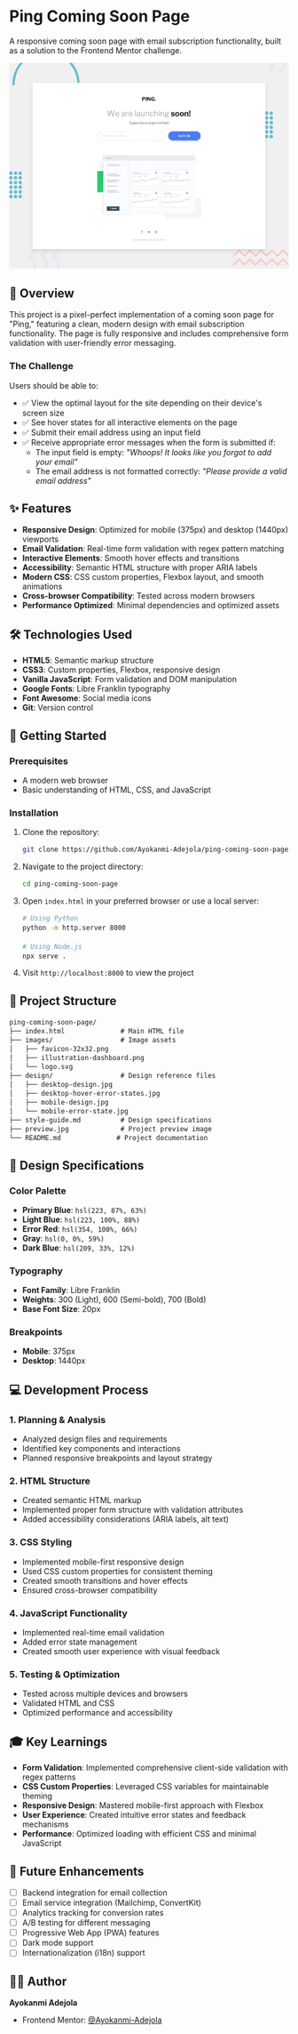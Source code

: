# Ping Coming Soon Page

A responsive coming soon page with email subscription functionality, built as a solution to the Frontend Mentor challenge.

![Design preview for the Ping coming soon page](preview.jpg)



## 🎯 Overview

This project is a pixel-perfect implementation of a coming soon page for "Ping," featuring a clean, modern design with email subscription functionality. The page is fully responsive and includes comprehensive form validation with user-friendly error messaging.

### The Challenge

Users should be able to:

- ✅ View the optimal layout for the site depending on their device's screen size
- ✅ See hover states for all interactive elements on the page
- ✅ Submit their email address using an input field
- ✅ Receive appropriate error messages when the form is submitted if:
  - The input field is empty: *"Whoops! It looks like you forgot to add your email"*
  - The email address is not formatted correctly: *"Please provide a valid email address"*

## ✨ Features

- **Responsive Design**: Optimized for mobile (375px) and desktop (1440px) viewports
- **Email Validation**: Real-time form validation with regex pattern matching
- **Interactive Elements**: Smooth hover effects and transitions
- **Accessibility**: Semantic HTML structure with proper ARIA labels
- **Modern CSS**: CSS custom properties, Flexbox layout, and smooth animations
- **Cross-browser Compatibility**: Tested across modern browsers
- **Performance Optimized**: Minimal dependencies and optimized assets

## 🛠 Technologies Used

- **HTML5**: Semantic markup structure
- **CSS3**: Custom properties, Flexbox, responsive design
- **Vanilla JavaScript**: Form validation and DOM manipulation
- **Google Fonts**: Libre Franklin typography
- **Font Awesome**: Social media icons
- **Git**: Version control

## 🚀 Getting Started

### Prerequisites

- A modern web browser
- Basic understanding of HTML, CSS, and JavaScript

### Installation

1. Clone the repository:
   ```bash
   git clone https://github.com/Ayokanmi-Adejola/ping-coming-soon-page.git
   ```

2. Navigate to the project directory:
   ```bash
   cd ping-coming-soon-page
   ```

3. Open `index.html` in your preferred browser or use a local server:
   ```bash
   # Using Python
   python -m http.server 8000

   # Using Node.js
   npx serve .
   ```

4. Visit `http://localhost:8000` to view the project

## 📁 Project Structure

```
ping-coming-soon-page/
├── index.html              # Main HTML file
├── images/                 # Image assets
│   ├── favicon-32x32.png
│   ├── illustration-dashboard.png
│   └── logo.svg
├── design/                 # Design reference files
│   ├── desktop-design.jpg
│   ├── desktop-hover-error-states.jpg
│   ├── mobile-design.jpg
│   └── mobile-error-state.jpg
├── style-guide.md          # Design specifications
├── preview.jpg             # Project preview image
└── README.md              # Project documentation
```

## 🎨 Design Specifications

### Color Palette
- **Primary Blue**: `hsl(223, 87%, 63%)`
- **Light Blue**: `hsl(223, 100%, 88%)`
- **Error Red**: `hsl(354, 100%, 66%)`
- **Gray**: `hsl(0, 0%, 59%)`
- **Dark Blue**: `hsl(209, 33%, 12%)`

### Typography
- **Font Family**: Libre Franklin
- **Weights**: 300 (Light), 600 (Semi-bold), 700 (Bold)
- **Base Font Size**: 20px

### Breakpoints
- **Mobile**: 375px
- **Desktop**: 1440px

## 💻 Development Process

### 1. Planning & Analysis
- Analyzed design files and requirements
- Identified key components and interactions
- Planned responsive breakpoints and layout strategy

### 2. HTML Structure
- Created semantic HTML markup
- Implemented proper form structure with validation attributes
- Added accessibility considerations (ARIA labels, alt text)

### 3. CSS Styling
- Implemented mobile-first responsive design
- Used CSS custom properties for consistent theming
- Created smooth transitions and hover effects
- Ensured cross-browser compatibility

### 4. JavaScript Functionality
- Implemented real-time email validation
- Added error state management
- Created smooth user experience with visual feedback

### 5. Testing & Optimization
- Tested across multiple devices and browsers
- Validated HTML and CSS
- Optimized performance and accessibility

## 🎓 Key Learnings

- **Form Validation**: Implemented comprehensive client-side validation with regex patterns
- **CSS Custom Properties**: Leveraged CSS variables for maintainable theming
- **Responsive Design**: Mastered mobile-first approach with Flexbox
- **User Experience**: Created intuitive error states and feedback mechanisms
- **Performance**: Optimized loading with efficient CSS and minimal JavaScript

## 🔮 Future Enhancements

- [ ] Backend integration for email collection
- [ ] Email service integration (Mailchimp, ConvertKit)
- [ ] Analytics tracking for conversion rates
- [ ] A/B testing for different messaging
- [ ] Progressive Web App (PWA) features
- [ ] Dark mode support
- [ ] Internationalization (i18n) support

## 👨‍💻 Author

**Ayokanmi Adejola**

- Frontend Mentor: [@Ayokanmi-Adejola](https://www.frontendmentor.io/profile/Ayokanmi-Adejola)
